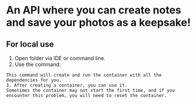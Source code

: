 # An API where you can create notes and save your photos as a keepsake!
## For local use
1. Open folder via IDE or command line.
2. Use the command:
```docker-compose up -d --build
This command will create and run the container with all the dependencies for you.
3. Аfter creating a container, you can use it.
Sometimes the container may not start the first time, and if you encounter this problem, you will need to reset the container.
